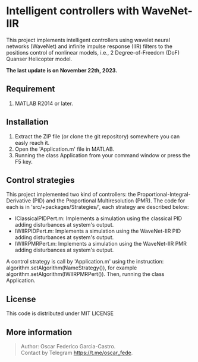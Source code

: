 # Intelligent controllers with WaveNet-IIR

This project implements intelligent controllers using wavelet neural networks (WaveNet) and infinite impulse response (IIR) filters to the positions control of nonlinear models, i.e., 2 Degree-of-Freedom (DoF) Quanser Helicopter model.

**The last update is on November 22th, 2023.**

## Requirement
1. MATLAB R2014 or later.

## Installation
1. Extract the ZIP file (or clone the git repository) somewhere you can easly reach it.
2. Open the 'Application.m' file in MATLAB.
3. Running the class Application from your command window or press the F5 key.

## Control strategies
This project implemented two kind of controllers: the Proportional-Integral-Derivative (PID) and the Proportional Multiresolution (PMR). The code for each is in 'src/+packages/Strategies/', each strategy are described below:

- IClassicalPIDPert.m: Implements a simulation using the classical PID adding disturbances at system's output.
- IWIIRPIDPert.m: Implements a simulation using the WaveNet-IIR PID adding disturbances at system's output.
- IWIIRPMRPert.m: Implements a simulation using the WaveNet-IIR PMR adding disturbances at system's output.

A control strategy is call by 'Application.m' using the instruction: algorithm.setAlgorithm(NameStrategy()), for example algorithm.setAlgorithm(IWIIRPMRPert()). Then, running the class Application. 

## License
This code is distributed under MIT LICENSE

## More information
> Author: Oscar Federico Garcia-Castro. \
> Contact by Telegram <https://t.me/oscar_fede>.
